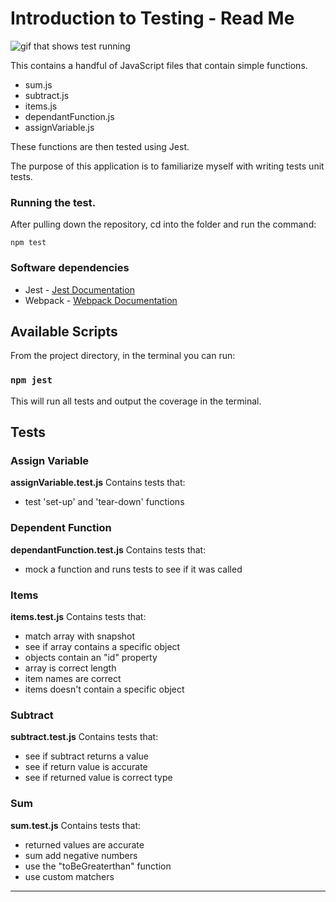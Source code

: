 # Introduction to Testing - Read Me
![gif that shows test running](https://media.giphy.com/media/uttMYghH97SUbZj9ki/giphy.gif)

This contains a handful of JavaScript files that contain simple functions.
- sum.js
- subtract.js
- items.js
- dependantFunction.js
- assignVariable.js

These functions are then tested using Jest.

The purpose of this application is to familiarize myself with writing tests unit tests. 

### Running the test. 

After pulling down the repository, cd into the folder and run the command:

    npm test

### Software dependencies
- Jest - [Jest Documentation](https://jestjs.io/)
- Webpack - [Webpack Documentation](https://webpack.js.org/)

## Available Scripts

From the project directory, in the terminal you can run:

### `npm jest`

This will run all tests and output the coverage in the terminal.

## Tests

### Assign Variable

**assignVariable.test.js**
Contains tests that:
- test 'set-up' and 'tear-down' functions

### Dependent Function

**dependantFunction.test.js**
Contains tests that:
- mock a function and runs tests to see if it was called

### Items

**items.test.js**
Contains tests that:
- match array with snapshot
- see if array contains a specific object
- objects contain an "id" property
- array is correct length
- item names are correct
- items doesn't contain a specific object

### Subtract

**subtract.test.js**
Contains tests that:
- see if subtract returns a value
- see if return value is accurate
- see if returned value is correct type

### Sum

**sum.test.js**
Contains tests that:
- returned values are accurate
- sum add negative numbers
- use the "toBeGreaterthan" function
- use custom matchers

***
